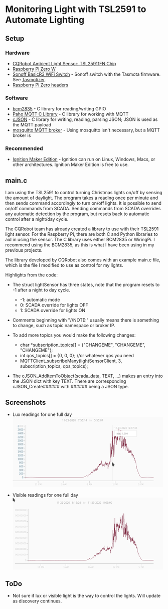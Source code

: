 # Monitoring Light with TSL2591 to Automate Lighting
## Setup
### Hardware
* [CQRobot Ambient Light Sensor: TSL25911FN Chip](https://smile.amazon.com/gp/product/B083KM51DF/ref=ppx_yo_dt_b_asin_title_o00_s00?ie=UTF8&psc=1)
* [Raspberry Pi Zero W](https://www.raspberrypi.org/products/raspberry-pi-zero-w/)
* [Sonoff BasicR3 WiFi Switch](https://sonoff.tech/product/wifi-diy-smart-switches/basicr3) - Sonoff switch with the Tasmota firmware. See [Tasmotizer](https://github.com/tasmota/tasmotizer).
* [Raspberry Pi Zero headers](https://www.adafruit.com/product/3413)

### Software
* [bcm2835](https://www.airspayce.com/mikem/bcm2835/) - C library for reading/writing GPIO
* [Paho MQTT C Library](https://www.eclipse.org/paho/index.php?page=clients/c/index.php) - C library for working with MQTT
* [cJSON](https://github.com/DaveGamble/cJSON) - C library for writing, reading, parsing JSON; JSON is used as the MQTT payload
* [mosquitto MQTT broker](https://mosquitto.org/) - Using mosquitto isn't necessary, but a MQTT broker is 

### Recommended
* [Ignition Maker Edition](https://links.inductiveautomation.com/ignition/maker-edition) - Ignition can run on Linux, Windows, Macs, or other architectures. 
Ignition Maker Edition is free to use.

## main.c
I am using the TSL2591 to control turning Christmas lights on/off by sensing the amount of daylight.
The program takes a reading once per minute and then sends command accordingly to turn on/off lights.
It is possible to send on/off commands from SCADA.
Sending commands from SCADA overrides any automatic detection by the program, but resets back to automatic control after a night/day cycle.

The CQRobot team has already created a library to use with their TSL2591 light sensor.
For the Raspberry Pi, there are both C and Python libraries to aid in using the sensor.
The C library uses either BCM2835 or WiringPi. 
I recommend using the BCM2835, as this is what I have been using in my previous projects.

The library developed by CQRobot also comes with an example main.c file, which is the file I modified to use as control for my lights.

Highlights from the code:
* The struct lightSensor has three states, note that the program resets to -1 after a night to day cycle.
  * -1: automatic mode
  *  0: SCADA override for lights OFF
  *  1: SCADA override for lights ON

* Comments beginning with "//NOTE:" usually means there is something to change, such as topic namespace or broker IP.
* To add more topics you would make the following changes:
  * char *subscription_topics[] = {"CHANGEME", "CHANGEME", "CHANGEME"};
  * int qos_topics[] = {0, 0, 0}; //or whatever qos you need
  * MQTTClient_subscribeMany(lightSensorClient, 3, subscription_topics, qos_topics);
* The cJSON_AddItemToObject(scada_data, TEXT, ...) makes an entry into the JSON dict with key TEXT.
There are corresponding cJSON_Create###### with ###### being a JSON type.

## Screenshots
* Lux readings for one full day
![lux readings](lux.png)

* Visible readings for one full day
![visible light](visible_light.png)


## ToDo
* Not sure if lux or visible light is the way to control the lights.
Will update as discovery continues.
